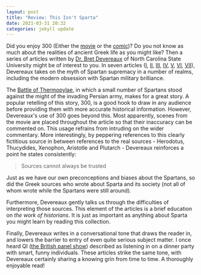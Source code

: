 ```yaml
---
layout: post
title: "Review: This Isn't Sparta"
date: 2021-03-31 20:32
categories: jekyll update
---
```


Did you enjoy 300 (Either the [movie](<https://en.wikipedia.org/wiki/300_(film)>) or the [comic](<https://en.wikipedia.org/wiki/300_(comics)>))?
Do you not know as much about the realities of ancient Greek life as you might like?
Then a series of articles written by [Dr. Bret Devereaux](https://acoup.blog/about-the-pedant/) of North Carolina State University might be of interest to you.
In seven articles ([I](https://acoup.blog/2019/08/16/collections-this-isnt-sparta-part-i-spartan-school/), [II](https://acoup.blog/2019/08/23/collections-this-isnt-sparta-part-ii-spartan-equality/), [III](https://acoup.blog/2019/08/29/collections-this-isnt-sparta-part-iii-spartan-women/), [IV](https://acoup.blog/2019/09/05/collections-this-isnt-sparta-part-iv-spartan-wealth/), [V](https://acoup.blog/2019/09/12/collections-this-isnt-sparta-part-v-spartan-government/), [VI](https://acoup.blog/2019/09/20/collections-this-isnt-sparta-part-vi-spartan-battle/), [VII](https://acoup.blog/2019/09/27/collections-this-isnt-sparta-part-vii-spartan-ends/)), Devereaux takes on the myth of Spartan supremacy in a number of realms, including the modern obsession with Spartan military brilliance.

The [Battle of Thermopylae](https://en.wikipedia.org/wiki/Battle_of_Thermopylae), in which a small number of Spartans stood against the might of the invading Persian army, makes for a great story.
A popular retelling of this story, 300, is a good hook to draw in any audience before providing them with more accurate historical information.
However, Devereaux's use of 300 goes beyond this.
Most apparently, scenes from the movie are placed throughout the article so that their inaccuracy can be commented on.
This usage refrains from intruding on the wider commentary.
More interestingly, by peppering references to this clearly fictitious source in between references to the real sources - Herodotus, Thucydides, Xenophon, Aristotle and Plutarch - Devereaux reinforces a point he states consistently:

> Sources cannot always be trusted

Just as we have our own preconceptions and biases about the Spartans, so did the Greek sources who wrote about Sparta and its society (not all of whom wrote while the Spartans were still around).

Furthermore, Devereaux gently talks us through the difficulties of interpreting those sources.
This element of the articles is a brief education on _the work of historians_.
It is just as important as anything about Sparta you might learn by reading this collection.

Finally, Devereaux writes in a conversational tone that draws the reader in, and lowers the barrier to entry of even quite serious subject matter.
I once heard QI ([the British panel show](https://www.bbc.co.uk/programmes/b006ml0g)) described as listening in on a dinner party with smart, funny individuals.
These articles strike the same tone, with Devereaux certainly sharing a knowing grin from time to time.
A thoroughly enjoyable read!
